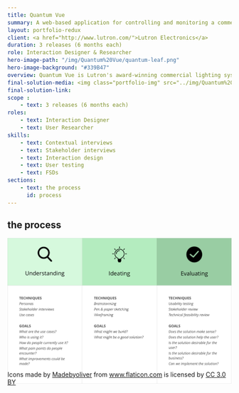 ```yaml
---
title: Quantum Vue
summary: A web-based application for controlling and monitoring a commercial building's lighting system.
layout: portfolio-redux
client: <a href="http://www.lutron.com/">Lutron Electronics</a>
duration: 3 releases (6 months each)
role: Interaction Designer & Researcher
hero-image-path: "/img/Quantum%20Vue/quantum-leaf.png"
hero-image-background: "#339B47"
overview: Quantum Vue is Lutron's award-winning commercial lighting system interface. Its web-based interface enables facility managers to control and maintain their building's lighting system to optimize energy savings and occupant health. It is part of the Lutron Quantum ecosystem.<br/><br/>My role on this project was to understand the requirements for specific features, sketch low-to-mid-fidelity wireframes, and validate design criteria through usability testing and reviewing wireframes with critical stakeholders throughout the company.
final-solution-media: <img class="portfolio-img" src="../img/Quantum%20Vue/quantum-vue-dashboard.jpg">
final-solution-link: 
scope :
    - text: 3 releases (6 months each)
roles:
    - text: Interaction Designer
    - text: User Researcher
skills:
    - text: Contextual interviews
    - text: Stakeholder interviews
    - text: Interaction design
    - text: User testing
    - text: FSDs
sections:
    - text: the process
      id: process
---
```


<!--<div id="need" class="portfolio-section">
    <h2>the need</h2>
    
</div>

<div id="solution" class="portfolio-section">
    <h2>the solution</h2>
</div>-->

<div id="process" class="portfolio-section">
    <h2>the process</h2>
    <img class="portfolio-img" src="../img/Quantum%20Vue/quantum-vue-process.png">
    <div class="fine-print" style="margin-top:-2rem;">Icons made by <a href="http://www.flaticon.com/authors/madebyoliver" title="Madebyoliver">Madebyoliver</a> from <a href="http://www.flaticon.com" title="Flaticon">www.flaticon.com</a> is licensed by <a href="http://creativecommons.org/licenses/by/3.0/" title="Creative Commons BY 3.0" target="_blank">CC 3.0 BY</a></div>
</div>